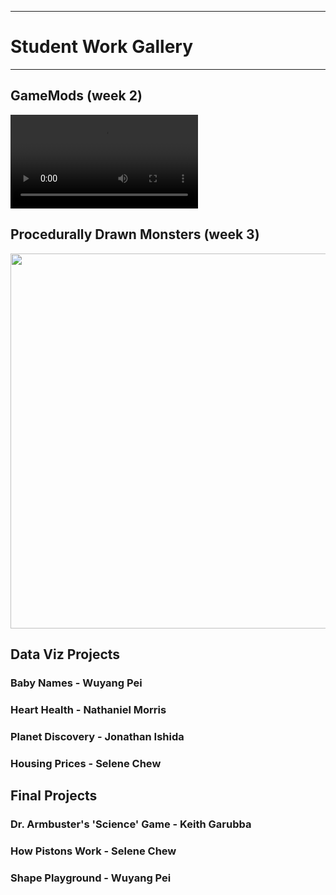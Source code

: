 --------------------------------
# Student Work Gallery
--------------------------------

## GameMods (week 2)

<video id="mods" controls=true autoplay=true loop=true style="box-shadow: 0 0 10px white;">
	<source src="http://accad.osu.edu/~jeisenma/teaching/pcad_p5/gallery/GameMods.ogg" type='video/ogg; codecs="theora, vorbis"'>
</video>
<script type="text/javascript">document.getElementById("mods").playbackRate = 2.0;</script>

## Procedurally Drawn Monsters (week 3)

<img src="http://accad.osu.edu/~jeisenma/teaching/pcad_p5/gallery/monsters.png" width="600px"/>

## Data Viz Projects

### Baby Names - Wuyang Pei

### Heart Health - Nathaniel Morris

### Planet Discovery - Jonathan Ishida

### Housing Prices - Selene Chew

## Final Projects

### Dr. Armbuster's 'Science' Game - Keith Garubba

### How Pistons Work - Selene Chew

### Shape Playground - Wuyang Pei
